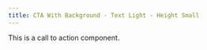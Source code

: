 ```yaml
---
title: CTA With Background - Text Light - Height Small
---
```

This is a call to action component.

